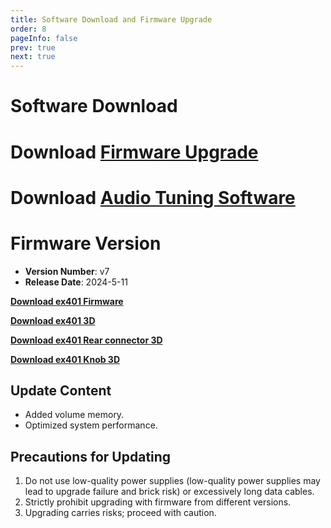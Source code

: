 ```yaml
---
title: Software Download and Firmware Upgrade
order: 8
pageInfo: false
prev: true
next: true
---
```


# Software Download

# Download [Firmware Upgrade](https://likeyou156156.online:9000/lky/tools/MV_Assisant_Tools_2021_V3.0.9T(2023.05.29).exe)

# Download [Audio Tuning Software](https://likeyou156156.online:9000/lky/tools/ACPWorkbench_24bit.exe)

# Firmware Version

- **Version Number**: v7
- **Release Date**: 2024-5-11

**[Download ex401 Firmware](https://likeyou156156.online:9000/lky/lky/ex401/B2_EX401_V7.mva)**

**[Download ex401 3D](https://likeyou156156.online:9000/lky/3D/EX401.step)**

**[Download ex401 Rear connector 3D](https://likeyou156156.online:9000/lky/3D/EX401wc.step)**

**[Download ex401 Knob 3D](https://likeyou156156.online:9000/lky/3D/EX401xn.step)**

## Update Content
- Added volume memory.
- Optimized system performance.

## Precautions for Updating
1. Do not use low-quality power supplies (low-quality power supplies may lead to upgrade failure and brick risk) or excessively long data cables.
2. Strictly prohibit upgrading with firmware from different versions.
3. Upgrading carries risks; proceed with caution.
